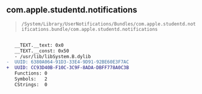## com.apple.studentd.notifications

> `/System/Library/UserNotifications/Bundles/com.apple.studentd.notifications.bundle/com.apple.studentd.notifications`

```diff

   __TEXT.__text: 0x0
   __TEXT.__const: 0x50
   - /usr/lib/libSystem.B.dylib
-  UUID: 6380A064-91D3-33E4-9D91-92BE60E3F7AC
+  UUID: CC93D40B-F10C-3C9F-8ADA-DBFF778A0C3B
   Functions: 0
   Symbols:   2
   CStrings:  0

```
